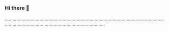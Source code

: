 ### Hi there 👋

..........................................................................................................................................................................................................